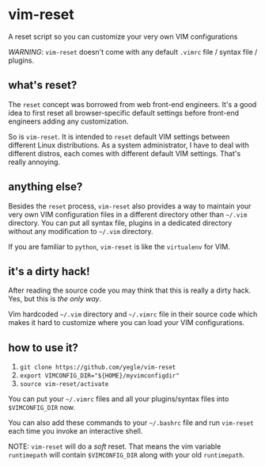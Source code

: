 # vim-reset

A reset script so you can customize your very own VIM configurations

*WARNING*: `vim-reset` doesn't come with any default `.vimrc` file / syntax file / plugins.

## what's reset?

The `reset` concept was borrowed from web front-end engineers.
It's a good idea to first reset all browser-specific default settings before front-end engineers adding any customization.

So is `vim-reset`. It is intended to `reset` default VIM settings between different Linux distributions.
As a system administrator, I have to deal with different distros, each comes with different default VIM settings. That's really annoying.

## anything else?

Besides the `reset` process, `vim-reset` also provides a way to maintain your very own VIM configuration files in a different directory other than `~/.vim` directory. 
You can put all syntax file, plugins in a dedicated directory without any modification to `~/.vim` directory.

If you are familiar to `python`, `vim-reset` is like the `virtualenv` for VIM.

## it's a dirty hack!

After reading the source code you may think that this is really a dirty hack. Yes, but this is *the only way*.

Vim hardcoded `~/.vim` directory and `~/.vimrc` file in their source code which makes it hard to customize where you can load your VIM configurations.

## how to use it?

1. `git clone https://github.com/yegle/vim-reset`
2. `export VIMCONFIG_DIR="${HOME}/myvimconfigdir"`
3. `source vim-reset/activate`

You can put your `~/.vimrc` files and all your plugins/syntax files into `$VIMCONFIG_DIR` now.

You can also add these commands to your `~/.bashrc` file and run `vim-reset` each time you invoke an interactive shell.

NOTE: `vim-reset` will do a _soft_ reset. That means the vim variable `runtimepath` will contain `$VIMCONFIG_DIR` along with your old `runtimepath`.
